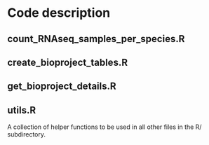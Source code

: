 # Code description

## count_RNAseq_samples_per_species.R


## create_bioproject_tables.R


## get_bioproject_details.R


## utils.R

A collection of helper functions to be used in all other files in the R/ 
subdirectory.
